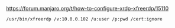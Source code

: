https://forum.manjaro.org/t/how-to-configure-xrdp-xfreerdp/15110


`/usr/bin/xfreerdp /v:10.0.0.102 /u:user /p:pwd /cert:ignore`
